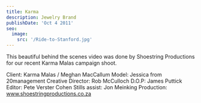 ```yaml
---
title: Karma
description: Jewelry Brand
publishDate: 'Oct 4 2011'
seo:
  image:
    src: '/Ride-to-Stanford.jpg'
---
```



This beautiful behind the scenes video was done by Shoestring Productions for our recent Karma Malas campaign shoot.

Client: Karma Malas / Meghan MacCallum
Model: Jessica from 20management
Creative Director: Rob McCulloch
D.O.P: James Puttick
Editor: Pete Verster Cohen
Stills assist: Jon Meinking
Production: www.shoestringproductions.co.za